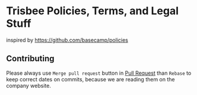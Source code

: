 # Trisbee Policies, Terms, and Legal Stuff

inspired by https://github.com/basecamp/policies


## Contributing

Please always use `Merge pull request` button in [Pull Request](https://docs.github.com/en/github/collaborating-with-pull-requests/incorporating-changes-from-a-pull-request/merging-a-pull-request) than `Rebase` to keep correct dates on commits, because we are reading them on the company website. 
